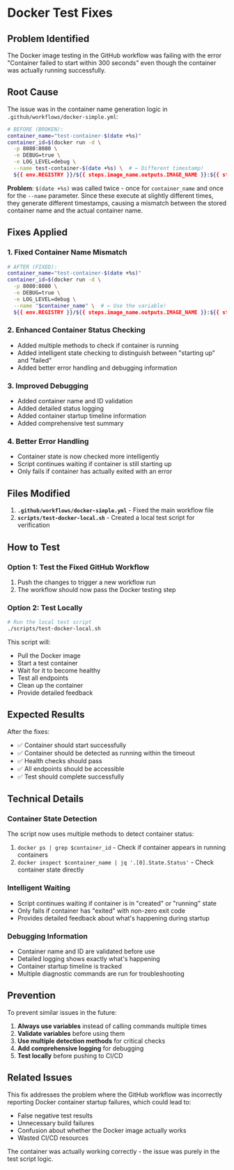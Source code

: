 # Docker Test Fixes

## Problem Identified

The Docker image testing in the GitHub workflow was failing with the error "Container failed to start within 300 seconds" even though the container was actually running successfully. 

## Root Cause

The issue was in the container name generation logic in `.github/workflows/docker-simple.yml`:

```bash
# BEFORE (BROKEN):
container_name="test-container-$(date +%s)"
container_id=$(docker run -d \
  -p 8080:8080 \
  -e DEBUG=true \
  -e LOG_LEVEL=debug \
  --name test-container-$(date +%s) \  # ← Different timestamp!
  ${{ env.REGISTRY }}/${{ steps.image_name.outputs.IMAGE_NAME }}:${{ steps.version.outputs.VERSION }})
```

**Problem**: `$(date +%s)` was called twice - once for `container_name` and once for the `--name` parameter. Since these execute at slightly different times, they generate different timestamps, causing a mismatch between the stored container name and the actual container name.

## Fixes Applied

### 1. Fixed Container Name Mismatch
```bash
# AFTER (FIXED):
container_name="test-container-$(date +%s)"
container_id=$(docker run -d \
  -p 8080:8080 \
  -e DEBUG=true \
  -e LOG_LEVEL=debug \
  --name "$container_name" \  # ← Use the variable!
  ${{ env.REGISTRY }}/${{ steps.image_name.outputs.IMAGE_NAME }}:${{ steps.version.outputs.VERSION }})
```

### 2. Enhanced Container Status Checking
- Added multiple methods to check if container is running
- Added intelligent state checking to distinguish between "starting up" and "failed"
- Added better error handling and debugging information

### 3. Improved Debugging
- Added container name and ID validation
- Added detailed status logging
- Added container startup timeline information
- Added comprehensive test summary

### 4. Better Error Handling
- Container state is now checked more intelligently
- Script continues waiting if container is still starting up
- Only fails if container has actually exited with an error

## Files Modified

1. **`.github/workflows/docker-simple.yml`** - Fixed the main workflow file
2. **`scripts/test-docker-local.sh`** - Created a local test script for verification

## How to Test

### Option 1: Test the Fixed GitHub Workflow
1. Push the changes to trigger a new workflow run
2. The workflow should now pass the Docker testing step

### Option 2: Test Locally
```bash
# Run the local test script
./scripts/test-docker-local.sh
```

This script will:
- Pull the Docker image
- Start a test container
- Wait for it to become healthy
- Test all endpoints
- Clean up the container
- Provide detailed feedback

## Expected Results

After the fixes:
- ✅ Container should start successfully
- ✅ Container should be detected as running within the timeout
- ✅ Health checks should pass
- ✅ All endpoints should be accessible
- ✅ Test should complete successfully

## Technical Details

### Container State Detection
The script now uses multiple methods to detect container status:
1. `docker ps | grep $container_id` - Check if container appears in running containers
2. `docker inspect $container_name | jq '.[0].State.Status'` - Check container state directly

### Intelligent Waiting
- Script continues waiting if container is in "created" or "running" state
- Only fails if container has "exited" with non-zero exit code
- Provides detailed feedback about what's happening during startup

### Debugging Information
- Container name and ID are validated before use
- Detailed logging shows exactly what's happening
- Container startup timeline is tracked
- Multiple diagnostic commands are run for troubleshooting

## Prevention

To prevent similar issues in the future:
1. **Always use variables** instead of calling commands multiple times
2. **Validate variables** before using them
3. **Use multiple detection methods** for critical checks
4. **Add comprehensive logging** for debugging
5. **Test locally** before pushing to CI/CD

## Related Issues

This fix addresses the problem where the GitHub workflow was incorrectly reporting Docker container startup failures, which could lead to:
- False negative test results
- Unnecessary build failures
- Confusion about whether the Docker image actually works
- Wasted CI/CD resources

The container was actually working correctly - the issue was purely in the test script logic.
